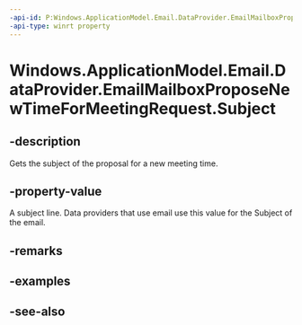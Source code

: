 ----api-id: P:Windows.ApplicationModel.Email.DataProvider.EmailMailboxProposeNewTimeForMeetingRequest.Subject
-api-type: winrt property
---<!-- Property syntaxpublic string Subject { get; }--># Windows.ApplicationModel.Email.DataProvider.EmailMailboxProposeNewTimeForMeetingRequest.Subject## -descriptionGets the subject of the proposal for a new meeting time.## -property-valueA subject line. Data providers that use email use this value for the Subject of the email.## -remarks## -examples## -see-also
